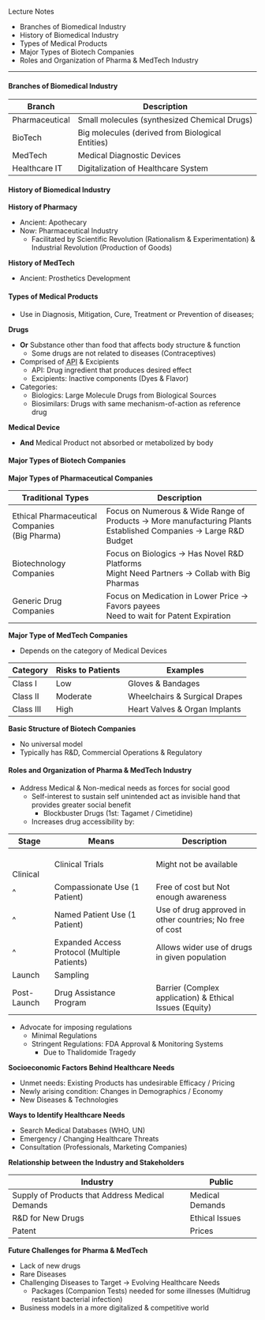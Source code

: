 Lecture Notes

- Branches of Biomedical Industry
- History of Biomedical Industry
- Types of Medical Products
- Major Types of Biotech Companies
- Roles and Organization of Pharma & MedTech Industry

---
#### **Branches of Biomedical Industry**
| Branch         | Description                                      |
| -------------- | ------------------------------------------------ |
| Pharmaceutical | Small molecules (synthesized Chemical Drugs)     |
| BioTech        | Big molecules (derived from Biological Entities) |
| MedTech        | Medical Diagnostic Devices                       |
| Healthcare IT  | Digitalization of Healthcare System              |


#### **History of Biomedical Industry**
**History of Pharmacy**
- Ancient: Apothecary
- Now: Pharmaceutical Industry 
	- Facilitated by Scientific Revolution (Rationalism & Experimentation) & Industrial Revolution (Production of Goods)

**History of MedTech**
- Ancient: Prosthetics Development


#### **Types of Medical Products**
- Use in Diagnosis, Mitigation, Cure, Treatment or Prevention of diseases;

**Drugs**
- **Or** Substance other than food that affects body structure & function
	- Some drugs are not related to diseases (Contraceptives)
- Comprised of <abbr Title="Active Pharmaceutical Ingredient">API</abbr> & Excipients
	- API: Drug ingredient that produces desired effect
	- Excipients: Inactive components (Dyes & Flavor)
- Categories:
	- Biologics: Large Molecule Drugs from Biological Sources
	- Biosimilars: Drugs with same mechanism-of-action as reference drug

**Medical Device**
- **And** Medical Product not absorbed or metabolized by body


#### **Major Types of Biotech Companies**
**Major Types of Pharmaceutical Companies**

| Traditional Types                                | Description                                                                                                         |
| ------------------------------------------------ | ------------------------------------------------------------------------------------------------------------------- |
| Ethical Pharmaceutical Companies<br>(Big Pharma) | Focus on Numerous & Wide Range of Products → More manufacturing Plants <br>Established Companies → Large R&D Budget |
| Biotechnology Companies                          | Focus on Biologics → Has Novel R&D Platforms<br>Might Need Partners → Collab with Big Pharmas                       |
| Generic Drug Companies                           | Focus on Medication in Lower Price → Favors payees<br>Need to wait for Patent Expiration                            |

**Major Type of MedTech Companies**
- Depends on the category of Medical Devices

| Category  | Risks to Patients | Examples                      |
| --------- | ----------------- | ----------------------------- |
| Class I   | Low               | Gloves & Bandages             |
| Class II  | Moderate          | Wheelchairs & Surgical Drapes |
| Class III | High              | Heart Valves & Organ Implants |

**Basic Structure of Biotech Companies**
- No universal model
- Typically has R&D, Commercial Operations & Regulatory



#### **Roles and Organization of Pharma & MedTech Industry**
- Address Medical & Non-medical needs as forces for social good
	- Self-interest to sustain self unintended act as invisible hand that provides greater social benefit
		- Blockbuster Drugs (1st: Tagamet / Cimetidine)
	- Increases drug accessibility by:

| Stage            | Means                                        | Description                                              |
| ---------------- | -------------------------------------------- | -------------------------------------------------------- |
| <br><br>Clinical | Clinical Trials                              | Might not be available                                   |
| ^                | Compassionate Use (1 Patient)                | Free of cost but Not enough awareness                    |
| ^                | Named Patient Use (1 Patient)                | Use of drug approved in other countries; No free of cost |
| ^                | Expanded Access Protocol (Multiple Patients) | Allows wider use of drugs in given population            |
| Launch           | Sampling                                     |                                                          |
| Post-Launch      | Drug Assistance Program                      | Barrier (Complex application) & Ethical Issues (Equity)  |
- Advocate for imposing regulations
	- Minimal Regulations
	- Stringent Regulations: FDA Approval & Monitoring Systems
		- Due to Thalidomide Tragedy

**Socioeconomic Factors Behind Healthcare Needs**
- Unmet needs: Existing Products has undesirable Efficacy / Pricing
- Newly arising condition: Changes in Demographics / Economy
- New Diseases & Technologies

**Ways to Identify Healthcare Needs**
- Search Medical Databases (WHO, UN)
- Emergency / Changing Healthcare Threats
- Consultation (Professionals, Marketing Companies)

**Relationship between the Industry and Stakeholders**

| Industry                                        | Public          |
| ----------------------------------------------- | --------------- |
| Supply of Products that Address Medical Demands | Medical Demands |
| R&D for New Drugs                               | Ethical Issues  |
| Patent                                          | Prices          |

**Future Challenges for Pharma & MedTech**
- Lack of new drugs
- Rare Diseases
- Challenging Diseases to Target → Evolving Healthcare Needs
	- Packages (Companion Tests) needed for some illnesses (Multidrug resistant bacterial infection)
- Business models in a more digitalized & competitive world